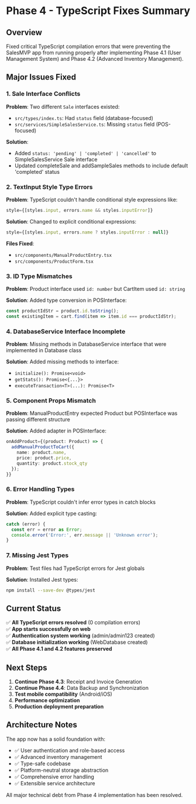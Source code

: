 # Phase 4 - TypeScript Fixes Summary

## Overview
Fixed critical TypeScript compilation errors that were preventing the SalesMVP app from running properly after implementing Phase 4.1 (User Management System) and Phase 4.2 (Advanced Inventory Management).

## Major Issues Fixed

### 1. Sale Interface Conflicts
**Problem**: Two different `Sale` interfaces existed:
- `src/types/index.ts`: Had `status` field (database-focused)
- `src/services/SimpleSalesService.ts`: Missing `status` field (POS-focused)

**Solution**: 
- Added `status: 'pending' | 'completed' | 'cancelled'` to SimpleSalesService Sale interface
- Updated completeSale and addSampleSales methods to include default 'completed' status

### 2. TextInput Style Type Errors
**Problem**: TypeScript couldn't handle conditional style expressions like:
```typescript
style={[styles.input, errors.name && styles.inputError]}
```

**Solution**: Changed to explicit conditional expressions:
```typescript  
style={[styles.input, errors.name ? styles.inputError : null]}
```

**Files Fixed**:
- `src/components/ManualProductEntry.tsx`
- `src/components/ProductForm.tsx`

### 3. ID Type Mismatches
**Problem**: Product interface used `id: number` but CartItem used `id: string`

**Solution**: Added type conversion in POSInterface:
```typescript
const productIdStr = product.id.toString();
const existingItem = cart.find(item => item.id === productIdStr);
```

### 4. DatabaseService Interface Incomplete
**Problem**: Missing methods in DatabaseService interface that were implemented in Database class

**Solution**: Added missing methods to interface:
- `initialize(): Promise<void>`
- `getStats(): Promise<{...}>`  
- `executeTransaction<T>(...): Promise<T>`

### 5. Component Props Mismatch
**Problem**: ManualProductEntry expected Product but POSInterface was passing different structure

**Solution**: Added adapter in POSInterface:
```typescript
onAddProduct={(product: Product) => {
  addManualProductToCart({
    name: product.name,
    price: product.price,
    quantity: product.stock_qty
  });
}}
```

### 6. Error Handling Types
**Problem**: TypeScript couldn't infer error types in catch blocks

**Solution**: Added explicit type casting:
```typescript
catch (error) {
  const err = error as Error;
  console.error('Error:', err.message || 'Unknown error');
}
```

### 7. Missing Jest Types
**Problem**: Test files had TypeScript errors for Jest globals

**Solution**: Installed Jest types:
```bash
npm install --save-dev @types/jest
```

## Current Status

✅ **All TypeScript errors resolved** (0 compilation errors)  
✅ **App starts successfully on web**  
✅ **Authentication system working** (admin/admin123 created)  
✅ **Database initialization working** (WebDatabase created)  
✅ **All Phase 4.1 and 4.2 features preserved**

## Next Steps

1. **Continue Phase 4.3**: Receipt and Invoice Generation
2. **Continue Phase 4.4**: Data Backup and Synchronization  
3. **Test mobile compatibility** (Android/iOS)
4. **Performance optimization**
5. **Production deployment preparation**

## Architecture Notes

The app now has a solid foundation with:
- ✅ User authentication and role-based access
- ✅ Advanced inventory management  
- ✅ Type-safe codebase
- ✅ Platform-neutral storage abstraction
- ✅ Comprehensive error handling
- ✅ Extensible service architecture

All major technical debt from Phase 4 implementation has been resolved.
